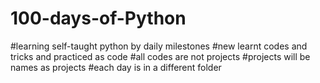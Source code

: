 # 100-days-of-Python
#learning self-taught python by daily milestones
#new learnt codes and tricks and practiced as code
#all codes are not projects
#projects will be names as projects
#each day is in a different folder
